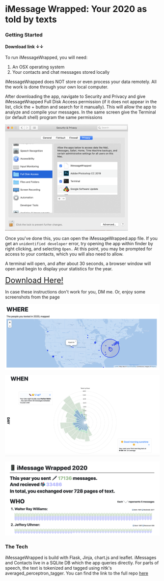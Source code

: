 

# iMessage Wrapped: Your 2020 as told by texts



### Getting Started 
#### Download link ↓↓
To run iMessageWrapped, you will need:

<ol>
<li>An OSX operating system</li>
<li>Your contacts and chat messages stored locally</li>
</ol>

iMessageWrapped does NOT store or even process your data remotely. All the work is done through your own local computer. 

After downloading the app, navigate to Security and Privacy and give iMessageWrapped Full Disk Access permission (if it does not appear in the list, click the + button and search for it manually). This will allow the app to analyze and compile your messages. In the same screen give the Terminal (or default shell) program the same permissions

<img src="screenshots/security.png" width="400">

Once you've done this, you can open the iMessageWrapped.app file. If you get an `unidentified developer` error, try opening the app within finder by right clicking, and selecting `Open.` At this point, you may be prompted for access to your contacts, which you will also need to allow. 

A terminal will open, and after about 30 seconds, a browser window will open and begin to display your statistics for the year. 

<a href="https://github.com/michael-danello/iMessageWrappedRelease/archive/v.1.01.zip" style="font-size:25px"> Download Here! </a>

In case these instructions don't work for you, DM me. Or, enjoy some screenshots from the page

![map](screenshots/map.png)

![graph](screenshots/graph.png)

![contacts](screenshots/contacts.png)

### The Tech 

iMessageWrapped is build with Flask, Jinja, chart.js and leaflet. iMessages and Contacts live in a SQLite DB which the app queries directly. For parts of speech, the text is tokenized and tagged using nltk's averaged_perceptron_tagger. You can find the link to the full repo [here](https://github.com/michael-danello/iMessageWrapped)
